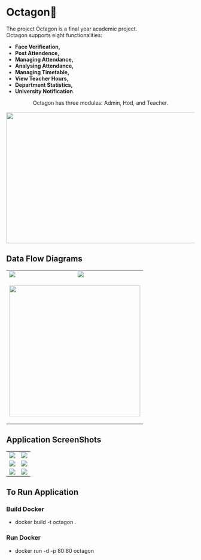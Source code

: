 # Octagon🛑
The project Octagon is a final year academic project. <br>
Octagon supports eight functionalities:<b>
  - Face Verification, 
  - Post Attendence, 
  - Managing Attendance, 
  - Analysing Attendance, 
  - Managing Timetable, 
  - View Teacher Hours, 
  - Department Statistics,
  - University Notification</b>.
  
<p align="center">
  Octagon has three modules: Admin, Hod, and Teacher.<br>
  <br>
  <img src="https://user-images.githubusercontent.com/58617251/166411113-41945bb0-65a1-4a08-bb15-3dad60bcbaa0.png" width="600" height="350">
</p>

## Data Flow Diagrams

<table>

  <tr>
    <td><img src="https://user-images.githubusercontent.com/58617251/166411650-63a38767-e602-4692-bef7-1ea8059b42ab.png"></td>
    <td><img src="https://user-images.githubusercontent.com/58617251/166411658-1535cab8-fb30-4671-8e0d-51c66a964378.png"></td>
  </tr>
  
  <tr>
    <td colspan=2>
       <p align="center">
         <img src="https://user-images.githubusercontent.com/58617251/166411069-5a6a46e9-5543-45e7-9887-e4a548aacb4b.png" align="center" width="auto" height="350">
      </p>
     </td>
  </tr>
</table>


## Application ScreenShots


<table>
  <tr>
    <td>
      <img src="https://user-images.githubusercontent.com/58617251/166414363-be698e6b-f818-48c5-86ea-6af1437edcb2.png">
    </td>
    <td>
      <img src="https://user-images.githubusercontent.com/58617251/166414433-ff417bea-6036-48c3-a2d8-43c38548ec22.png">
    </td>
  </tr>
  
  <tr>
    <td>
     <img src="https://user-images.githubusercontent.com/58617251/166416344-6db686e3-6950-4979-b02f-d08c64fa02e1.png">
    </td>
    <td>
      <img src="https://user-images.githubusercontent.com/58617251/166416352-a130ebad-b428-490b-a91c-160c97afee34.png">
    </td>
  </tr>
  
  <tr>  
    <td>
      <img src="https://user-images.githubusercontent.com/58617251/166416377-45ef275f-f328-441b-9833-343708fd759b.png">
    </td>
    <td>
      <img src="https://user-images.githubusercontent.com/58617251/166417113-8ed5c943-d0c7-493f-9f8f-f615c164f7f9.png">
    </td>
  </tr>
</table>



## To Run Application

### Build Docker

* docker build -t octagon .

### Run Docker

* docker run -d -p 80:80 octagon
